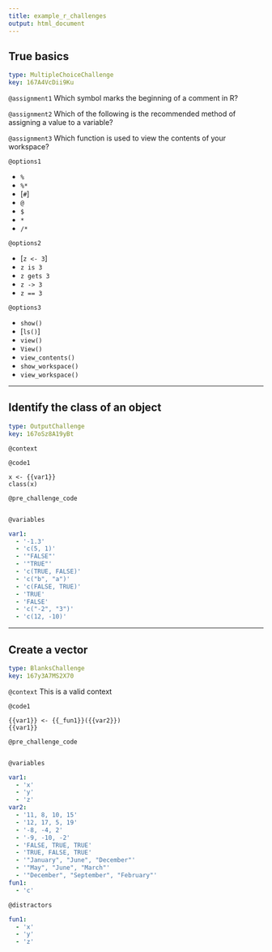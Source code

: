 ```yaml
---
title: example_r_challenges
output: html_document
---
```


## True basics

```yaml
type: MultipleChoiceChallenge
key: 167A4VcDii9Ku
```

`@assignment1`
Which symbol marks the beginning of a comment in R?

`@assignment2`
Which of the following is the recommended method of assigning a value to a variable?

`@assignment3`
Which function is used to view the contents of your workspace?

`@options1`
- `%`
- `%*`
- [`#`]
- `@`
- `$`
- `*`
- `/*`

`@options2`
- [`z <- 3`]
- `z is 3`
- `z gets 3`
- `z -> 3`
- `z == 3`

`@options3`
- `show()`
- [`ls()`]
- `view()`
- `View()`
- `view_contents()`
- `show_workspace()`
- `view_workspace()`

---

## Identify the class of an object

```yaml
type: OutputChallenge
key: 167oSz8A19yBt
```

`@context`


`@code1`
```{r}
x <- {{var1}}
class(x)
```

`@pre_challenge_code`
```{r}

```

`@variables`
```yaml
var1:
  - '-1.3'
  - 'c(5, 1)'
  - '"FALSE"'
  - '"TRUE"'
  - 'c(TRUE, FALSE)'
  - 'c("b", "a")'
  - 'c(FALSE, TRUE)'
  - 'TRUE'
  - 'FALSE'
  - 'c("-2", "3")'
  - 'c(12, -10)'
```

---

## Create a vector

```yaml
type: BlanksChallenge
key: 167y3A7MS2X70
```

`@context`
This is a valid context

`@code1`
```{r}
{{var1}} <- {{_fun1}}({{var2}})
{{var1}}
```

`@pre_challenge_code`
```{r}

```

`@variables`
```yaml
var1:
  - 'x'
  - 'y'
  - 'z'
var2:
  - '11, 8, 10, 15'
  - '12, 17, 5, 19'
  - '-8, -4, 2'
  - '-9, -10, -2'
  - 'FALSE, TRUE, TRUE'
  - 'TRUE, FALSE, TRUE'
  - '"January", "June", "December"'
  - '"May", "June", "March"'
  - '"December", "September", "February"'
fun1:
  - 'c'
```

`@distractors`
```yaml
fun1:
  - 'x'
  - 'y'
  - 'z'
```
